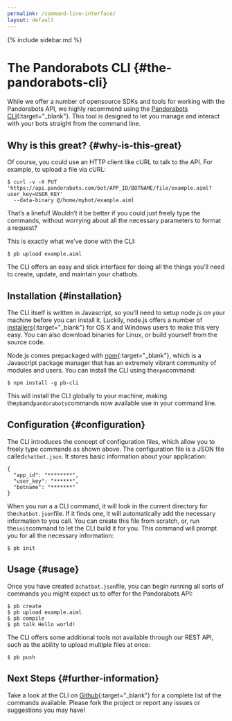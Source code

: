 ```yaml
---
permalink: /command-line-interface/
layout: default
---
```


{% include sidebar.md %}
<div markdown="1" class="pb-docs__content">

# The Pandorabots CLI {#the-pandorabots-cli}

While we offer a number of opensource SDKs and tools for working with the Pandorabots API, we highly recommend using the [Pandorabots CLI](https://github.com/pandorabots/pb-cli){:target="_blank"}. This tool is designed to let you manage and interact with your bots straight from the command line.

## Why is this great? {#why-is-this-great}

Of course, you could use an HTTP client like cURL to talk to the API. For example, to upload a file via cURL:

~~~
$ curl -v -X PUT 'https://api.pandorabots.com/bot/APP_ID/BOTNAME/file/example.aiml?user_key=USER_KEY'
  --data-binary @/home/mybot/example.aiml
~~~

That’s a lineful! Wouldn’t it be better if you could just freely type the commands, without worrying about all the necessary parameters to format a request?

This is exactly what we’ve done with the CLI:

~~~
$ pb upload example.aiml
~~~

The CLI offers an easy and slick interface for doing all the things you’ll need to create, update, and maintain your chatbots.

## Installation {#installation}

The CLI itself is written in Javascript, so you’ll need to setup node.js on your machine before you can install it. Luckily, node.js offers a number of [installers](http://nodejs.org/download/){:target="_blank"} for OS X and Windows users to make this very easy. You can also download binaries for Linux, or build yourself from the source code.

Node.js comes prepackaged with [npm](http://npmjs.org/){:target="_blank"}, which is a Javascript package manager that has an extremely vibrant community of modules and users. You can install the CLI using the`npm`command:

~~~
$ npm install -g pb-cli
~~~

This will install the CLI globally to your machine, making the`pb`and`pandorabots`commands now available use in your command line.

## Configuration {#configuration}

The CLI introduces the concept of configuration files, which allow you to freely type commands as shown above. The configuration file is a JSON file called`chatbot.json`. It stores basic information about your application:

~~~
{
  "app_id": "********",
  "user_key": "******",
  "botname": "*******"
}
~~~

When you run a a CLI command, it will look in the current directory for the`chatbot.json`file. If it finds one, it will automatically add the necessary information to you call. You can create this file from scratch, or, run the`init`command to let the CLI build it for you. This command will prompt you for all the necessary information:

~~~
$ pb init
~~~

## Usage {#usage}

Once you have created a`chatbot.json`file, you can begin running all sorts of commands you might expect us to offer for the Pandorabots API:

~~~
$ pb create
$ pb upload example.aiml
$ pb compile
$ pb talk Hello world!
~~~

The CLI offers some additional tools not available through our REST API, such as the ability to upload multiple files at once:

~~~
$ pb push
~~~

## Next Steps {#further-information}

Take a look at the CLI on [Github](https://github.com/pandorabots/pb-cli){:target="_blank"} for a complete list of the commands available. Please fork the project or report any issues or suggestions you may have!
</div>
